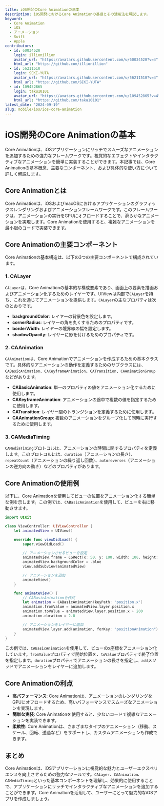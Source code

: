 ```yaml
---
title: iOS開発のCore Animationの基本
description: iOS開発におけるCore Animationの基礎とその活用法を解説します。
keyword:
  - Core Animation
  - iOS
  - アニメーション
  - Swift
  - Apple
contributors:
  - id: 60034520
    login: illionillion
    avatar_url: "https://avatars.githubusercontent.com/u/60034520?v=4"
    html_url: "https://github.com/illionillion"
  - id: 56211510
    login: SEKI-YUTA
    avatar_url: "https://avatars.githubusercontent.com/u/56211510?v=4"
    html_url: "https://github.com/SEKI-YUTA"
  - id: 109452865
    login: taku10101
    avatar_url: "https://avatars.githubusercontent.com/u/109452865?v=4"
    html_url: "https://github.com/taku10101"
latest_date: "2024-09-19"
slug: mobile/ios/ios-core-animation
---
```


# iOS開発のCore Animationの基本

Core Animationは、iOSアプリケーションにリッチでスムーズなアニメーションを追加するための強力なフレームワークです。視覚的なエフェクトやインタラクティブなアニメーションを簡単に実装することができます。本記事では、Core Animationの基本概念、主要なコンポーネント、および具体的な使い方について詳しく解説します。

## Core Animationとは

Core Animationは、iOSおよびmacOSにおけるアプリケーションのグラフィックスレンダリングおよびアニメーションフレームワークです。このフレームワークは、アニメーションの実行をGPUにオフロードすることで、滑らかなアニメーションを実現します。Core Animationを使用すると、複雑なアニメーションを最小限のコードで実装できます。

## Core Animationの主要コンポーネント

Core Animationの基本構造は、以下の3つの主要コンポーネントで構成されています。

### 1. CALayer

`CALayer`は、Core Animationの基本的な構成要素であり、画面上の要素を描画およびアニメーション化するためのレイヤーです。UIViewは内部で`CALayer`を持ち、これを通じてアニメーションを提供します。`CALayer`の主なプロパティは次のとおりです。

- **backgroundColor**: レイヤーの背景色を設定します。
- **cornerRadius**: レイヤーの角を丸くするためのプロパティです。
- **borderWidth**: レイヤーの境界線の幅を設定します。
- **shadowOpacity**: レイヤーに影を付けるためのプロパティです。

### 2. CAAnimation

`CAAnimation`は、Core Animationでアニメーションを作成するための基本クラスです。具体的なアニメーションの動作を定義するためのサブクラスには、`CABasicAnimation`、`CAKeyframeAnimation`、`CATransition`、`CAAnimationGroup`などがあります。

- **CABasicAnimation**: 単一のプロパティの値をアニメーション化するために使用します。
- **CAKeyframeAnimation**: アニメーションの途中で複数の値を指定するために使用します。
- **CATransition**: レイヤー間のトランジションを定義するために使用します。
- **CAAnimationGroup**: 複数のアニメーションをグループ化して同時に実行するために使用します。

### 3. CAMediaTiming

`CAMediaTiming`プロトコルは、アニメーションの時間に関するプロパティを定義します。このプロトコルには、`duration`（アニメーションの長さ）、`repeatCount`（アニメーションの繰り返し回数）、`autoreverses`（アニメーションの逆方向の動き）などのプロパティがあります。

## Core Animationの使用例

以下に、Core Animationを使用してビューの位置をアニメーション化する簡単な例を示します。この例では、`CABasicAnimation`を使用して、ビューを右に移動させます。

```swift
import UIKit

class ViewController: UIViewController {
    let animatedView = UIView()

    override func viewDidLoad() {
        super.viewDidLoad()

        // アニメーションさせるビューを設定
        animatedView.frame = CGRect(x: 50, y: 100, width: 100, height: 100)
        animatedView.backgroundColor = .blue
        view.addSubview(animatedView)

        // アニメーションを追加
        animateView()
    }

    func animateView() {
        // CABasicAnimationを作成
        let animation = CABasicAnimation(keyPath: "position.x")
        animation.fromValue = animatedView.layer.position.x
        animation.toValue = animatedView.layer.position.x + 200
        animation.duration = 2.0

        // アニメーションをレイヤーに追加
        animatedView.layer.add(animation, forKey: "positionAnimation")
    }
}
```

この例では、`CABasicAnimation`を使用して、ビューのx座標をアニメーション化しています。`fromValue`プロパティで開始位置を、`toValue`プロパティで終了位置を指定します。`duration`プロパティでアニメーションの長さを指定し、`add`メソッドでアニメーションをレイヤーに追加します。

## Core Animationの利点

- **高パフォーマンス**: Core Animationは、アニメーションのレンダリングをGPUにオフロードするため、高いパフォーマンスでスムーズなアニメーションを実現します。
- **簡単な実装**: Core Animationを使用すると、少ないコードで複雑なアニメーションを実装できます。
- **柔軟性**: Core Animationは、さまざまなタイプのアニメーション（移動、スケール、回転、透過など）をサポートし、カスタムアニメーションも作成できます。

## まとめ

Core Animationは、iOSアプリケーションに視覚的な魅力とユーザーエクスペリエンスを向上させるための強力なツールです。`CALayer`、`CAAnimation`、`CAMediaTiming`といった基本コンポーネントを理解し、効果的に使用することで、アプリケーションにリッチでインタラクティブなアニメーションを追加することができます。Core Animationを活用して、ユーザーにとって魅力的なiOSアプリを作成しましょう。
